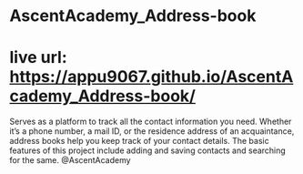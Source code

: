# AscentAcademy_Address-book
# live url: https://appu9067.github.io/AscentAcademy_Address-book/
Serves as a platform to track all the contact information you need. Whether it’s a phone number, a mail ID, or the residence address of an acquaintance, address books help you keep track of your contact details. The basic features of this project include adding and saving contacts and searching for the same. 
@AscentAcademy
